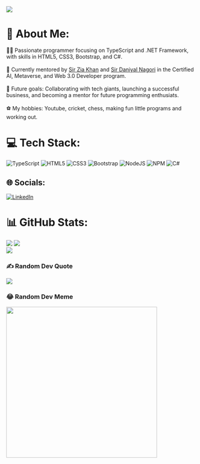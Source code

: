 [![](https://visitcount.itsvg.in/api?id=e-Coder101&icon=5&color=3)](https://visitcount.itsvg.in)
---
# 💫 About Me:
👨‍💻 Passionate programmer focusing on TypeScript and .NET Framework, with skills in HTML5, CSS3, Bootstrap, and C#.<br><br>🚀 Currently mentored by [Sir Zia Khan](https://www.linkedin.com/in/ziaukhan/) and [Sir Daniyal Nagori](https://github.com/daniyalnagori) in the Certified AI, Metaverse, and Web 3.0 Developer program.<br><br>🎯 Future goals: Collaborating with tech giants, launching a successful business, and becoming a mentor for future programming enthusiats.<br><br>⚽ My hobbies: Youtube, cricket, chess, making fun little programs and working out.


# 💻 Tech Stack:
![TypeScript](https://img.shields.io/badge/typescript-%23007ACC.svg?style=for-the-badge&logo=typescript&logoColor=white) ![HTML5](https://img.shields.io/badge/html5-%23E34F26.svg?style=for-the-badge&logo=html5&logoColor=white) ![CSS3](https://img.shields.io/badge/css3-%231572B6.svg?style=for-the-badge&logo=css3&logoColor=white) ![Bootstrap](https://img.shields.io/badge/bootstrap-%238511FA.svg?style=for-the-badge&logo=bootstrap&logoColor=white) ![NodeJS](https://img.shields.io/badge/node.js-6DA55F?style=for-the-badge&logo=node.js&logoColor=white) ![NPM](https://img.shields.io/badge/NPM-%23CB3837.svg?style=for-the-badge&logo=npm&logoColor=white)  ![C#](https://img.shields.io/badge/c%23-%23239120.svg?style=for-the-badge&logo=csharp&logoColor=white) 

## 🌐 Socials:
[![LinkedIn](https://img.shields.io/badge/LinkedIn-%230077B5.svg?logo=linkedin&logoColor=white)](https://www.linkedin.com/in/ebad-ur-rehman-a18939286/)

# 📊 GitHub Stats:
![](https://github-readme-stats.vercel.app/api?username=e-Coder101&theme=slateorange&hide_border=false&include_all_commits=true&count_private=true)
![](https://github-readme-streak-stats.herokuapp.com/?user=e-Coder101&theme=slateorange&hide_border=false)<br/>
![](https://github-readme-stats.vercel.app/api/top-langs/?username=e-Coder101&theme=slateorange&hide_border=false&include_all_commits=true&count_private=true&layout=compact)

### ✍️ Random Dev Quote
![](https://quotes-github-readme.vercel.app/api?type=horizontal&theme=merko)



### 😂 Random Dev Meme
<img src='https://randommeme-five.vercel.app/' style="height: 400px;"/>

<!-- Proudly created with GPRM ( https://gprm.itsvg.in ) -->
